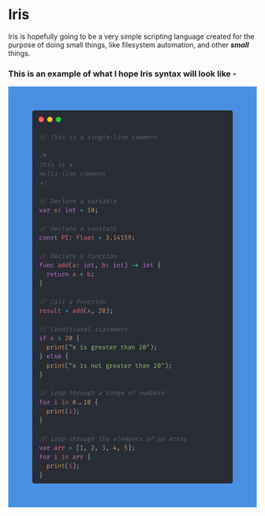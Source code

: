 # Iris

Iris is hopefully going to be a very simple scripting language created for the purpose of doing small things,
like filesystem automation, and other **_small_** things.

### This is an example of what I hope Iris syntax will look like -

<img src="./example.png" alt="syntax" width="600" />
